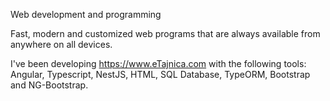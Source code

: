 Web development and programming

Fast, modern and customized web programs that are always available from anywhere on all devices.

I've been developing https://www.eTajnica.com with the following tools: Angular, Typescript, NestJS, HTML, SQL Database, TypeORM, Bootstrap and NG-Bootstrap.

<!---
dagarint/dagarint is a ✨ special ✨ repository because its `README.md` (this file) appears on your GitHub profile.
You can click the Preview link to take a look at your changes.
--->
